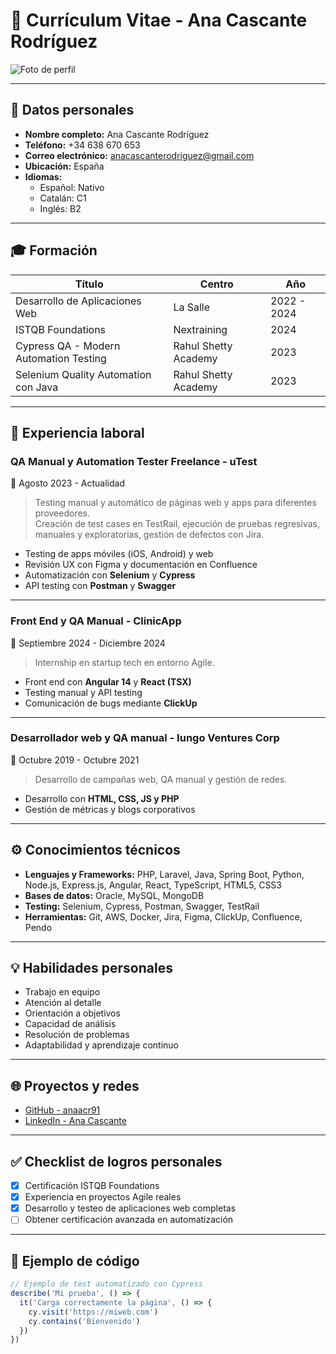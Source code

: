 # 📝 Currículum Vitae - Ana Cascante Rodríguez

![Foto de perfil](https://via.placeholder.com/150)

---

## 📌 Datos personales
- **Nombre completo:** Ana Cascante Rodríguez  
- **Teléfono:** +34 638 670 653  
- **Correo electrónico:** [anacascanterodriguez@gmail.com](mailto:anacascanterodriguez@gmail.com)
- **Ubicación:** España  
- **Idiomas:**
  - Español: Nativo
  - Catalán: C1
  - Inglés: B2

---

## 🎓 Formación

| Título                                   | Centro                     | Año          |
|------------------------------------------|------------------------------|-------------|
| Desarrollo de Aplicaciones Web           | La Salle                     | 2022 - 2024  |
| ISTQB Foundations                         | Nextraining                  | 2024         |
| Cypress QA - Modern Automation Testing    | Rahul Shetty Academy         | 2023         |
| Selenium Quality Automation con Java      | Rahul Shetty Academy         | 2023         |

---

## 💼 Experiencia laboral

### QA Manual y Automation Tester Freelance - uTest  
📅 Agosto 2023 - Actualidad  
> Testing manual y automático de páginas web y apps para diferentes proveedores.  
> Creación de test cases en TestRail, ejecución de pruebas regresivas, manuales y exploratorias, gestión de defectos con Jira.

- Testing de apps móviles (iOS, Android) y web
- Revisión UX con Figma y documentación en Confluence
- Automatización con **Selenium** y **Cypress**
- API testing con **Postman** y **Swagger**

---

### Front End y QA Manual - ClinicApp  
📅 Septiembre 2024 - Diciembre 2024  
> Internship en startup tech en entorno Agile.

- Front end con **Angular 14** y **React (TSX)**
- Testing manual y API testing
- Comunicación de bugs mediante **ClickUp**

---

### Desarrollador web y QA manual - Iungo Ventures Corp  
📅 Octubre 2019 - Octubre 2021  
> Desarrollo de campañas web, QA manual y gestión de redes.

- Desarrollo con **HTML, CSS, JS y PHP**
- Gestión de métricas y blogs corporativos

---

## ⚙️ Conocimientos técnicos

- **Lenguajes y Frameworks:** PHP, Laravel, Java, Spring Boot, Python, Node.js, Express.js, Angular, React, TypeScript, HTML5, CSS3
- **Bases de datos:** Oracle, MySQL, MongoDB
- **Testing:** Selenium, Cypress, Postman, Swagger, TestRail
- **Herramientas:** Git, AWS, Docker, Jira, Figma, ClickUp, Confluence, Pendo

---

## 💡 Habilidades personales

- Trabajo en equipo
- Atención al detalle
- Orientación a objetivos
- Capacidad de análisis
- Resolución de problemas
- Adaptabilidad y aprendizaje continuo

---

## 🌐 Proyectos y redes

- [GitHub - anaacr91](https://github.com/anaacr91)
- [LinkedIn - Ana Cascante](https://www.linkedin.com/in/ana-cascante) <!-- ejemplo ficticio -->

---

## ✅ Checklist de logros personales

- [x] Certificación ISTQB Foundations
- [x] Experiencia en proyectos Agile reales
- [x] Desarrollo y testeo de aplicaciones web completas
- [ ] Obtener certificación avanzada en automatización

---

## 🧩 Ejemplo de código

```javascript
// Ejemplo de test automatizado con Cypress
describe('Mi prueba', () => {
  it('Carga correctamente la página', () => {
    cy.visit('https://miweb.com')
    cy.contains('Bienvenido')
  })
})
